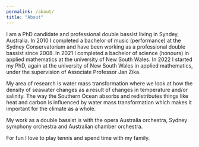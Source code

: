 ```yaml
---
permalink: /about/
title: "About"
---
```


I am a PhD candidate and professional double bassist living in Syndey, Australia.
In 2010 I completed a bachelor of music (performance) at the Sydney Conservatorium and have been working as a professional double bassist since 2008.
In 2021 I completed a bachelor of science (honours) in applied mathematics at the university of New South Wales.
In 2022 I started my PhD, again at the university of New South Wales in applied mathematics, under the supervision of Associate Professor Jan Zika.



My area of research is water mass transformation where we look at how the density of seawater changes as a result of changes in temperature and/or salinity.
The way the Southern Ocean absorbs and redistributes things like heat and carbon is influenced by water mass transformation which makes it important for the climate as a whole.



My work as a double bassist is with the opera Australia orchestra, Sydney symphony orchestra and Australian chamber orchestra.



For fun I love to play tennis and spend time with my family.
